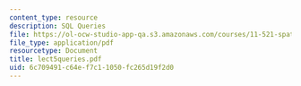 ```yaml
---
content_type: resource
description: SQL Queries
file: https://ol-ocw-studio-app-qa.s3.amazonaws.com/courses/11-521-spatial-database-management-and-advanced-geographic-information-systems-spring-2003/6c709491c64ef7c11050fc265d19f2d0_lect5queries.pdf
file_type: application/pdf
resourcetype: Document
title: lect5queries.pdf
uid: 6c709491-c64e-f7c1-1050-fc265d19f2d0
---
```

